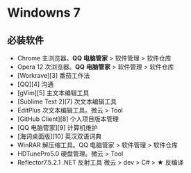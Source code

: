 Windowns 7
==========

必装软件
--------

- Chrome 主浏览器。**QQ 电脑管家** > 软件管理 > 软件仓库
- Opera 12 次浏览器。**QQ 电脑管家** > 软件管理 > 软件仓库
- [Workrave][3] 番茄工作法
- [QQ][4] 沟通
- [gVim][5] 主文本编辑工具
- [Sublime Text 2][7] 次文本编辑工具
- EditPlus 次文本编辑工具。微云 > Tool
- [GitHub Client][8] 个人项目版本管理
- [QQ 电脑管家][9] 计算机维护
- [海词桌面版][10] 英汉双语词典
- WinRAR 解压缩工具。QQ 电脑管家 > 软件管理 > 软件仓库
- HDTunePro5.0 硬盘管理。微云 > Tool
- Reflector7.5.2.1 .NET 反射工具 微云 > dev > C# > ★ 反编译

[1]: http://im.qq.com/

